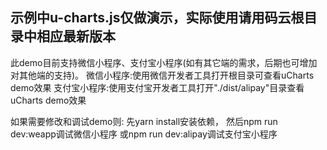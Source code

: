 ## 示例中u-charts.js仅做演示，实际使用请用码云根目录中相应最新版本
此demo目前支持微信小程序、支付宝小程序(如有其它端的需求，后期也可增加对其他端的支持)。
微信小程序:使用微信开发者工具打开根目录可查看uCharts demo效果
支付宝小程序:使用支付宝开发者工具打开"./dist/alipay"目录查看uCharts demo效果

如果需要修改和调试demo则:
先yarn install安装依赖，
然后npm run dev:weapp调试微信小程序
或npm run dev:alipay调试支付宝小程序
